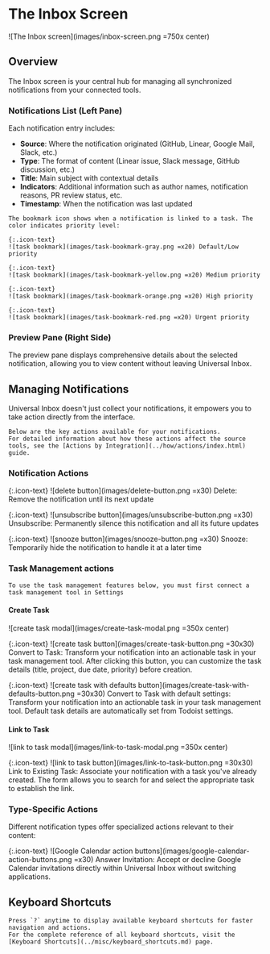 # The Inbox Screen

![The Inbox screen](images/inbox-screen.png =750x center)

## Overview

The Inbox screen is your central hub for managing all synchronized notifications from your connected tools.

### Notifications List (Left Pane)

Each notification entry includes:
- **Source**: Where the notification originated (GitHub, Linear, Google Mail, Slack, etc.)
- **Type**: The format of content (Linear issue, Slack message, GitHub discussion, etc.)
- **Title**: Main subject with contextual details
- **Indicators**: Additional information such as author names, notification reasons, PR review status, etc.
- **Timestamp**: When the notification was last updated

```admonish tip
The bookmark icon shows when a notification is linked to a task. The color indicates priority level:

{:.icon-text}
![task bookmark](images/task-bookmark-gray.png =x20) Default/Low priority

{:.icon-text}
![task bookmark](images/task-bookmark-yellow.png =x20) Medium priority

{:.icon-text}
![task bookmark](images/task-bookmark-orange.png =x20) High priority

{:.icon-text}
![task bookmark](images/task-bookmark-red.png =x20) Urgent priority
```

### Preview Pane (Right Side)

The preview pane displays comprehensive details about the selected notification, allowing you to view content without leaving Universal Inbox.

## Managing Notifications

Universal Inbox doesn't just collect your notifications, it empowers you to take action directly from the interface.

```admonish info
Below are the key actions available for your notifications.
For detailed information about how these actions affect the source tools, see the [Actions by Integration](../how/actions/index.html) guide.
```

### Notification Actions

{:.icon-text}
![delete button](images/delete-button.png =x30) Delete: Remove the notification until its next update

{:.icon-text}
![unsubscribe button](images/unsubscribe-button.png =x30) Unsubscribe: Permanently silence this notification and all its future updates

{:.icon-text}
![snooze button](images/snooze-button.png =x30) Snooze: Temporarily hide the notification to handle it at a later time

### Task Management actions

```admonish warning
To use the task management features below, you must first connect a task management tool in Settings
```

#### Create Task

![create task modal](images/create-task-modal.png =350x center)

{:.icon-text}
![create task button](images/create-task-button.png =30x30) Convert to Task: Transform your notification into an actionable task in your task management tool. After clicking this button, you can customize the task details (title, project, due date, priority) before creation.

{:.icon-text}
![create task with defaults button](images/create-task-with-defaults-button.png =30x30) Convert to Task with default settings: Transform your notification into an actionable task in your task management tool. Default task details are automatically set from Todoist settings.

#### Link to Task

![link to task modal](images/link-to-task-modal.png =350x center)

{:.icon-text}
![link to task button](images/link-to-task-button.png =30x30) Link to Existing Task: Associate your notification with a task you've already created. The form allows you to search for and select the appropriate task to establish the link.

### Type-Specific Actions

Different notification types offer specialized actions relevant to their content:

{:.icon-text}
![Google Calendar action buttons](images/google-calendar-action-buttons.png =x30) Answer Invitation: Accept or decline Google Calendar invitations directly within Universal Inbox without switching applications.

## Keyboard Shortcuts

```admonish tip
Press `?` anytime to display available keyboard shortcuts for faster navigation and actions.
For the complete reference of all keyboard shortcuts, visit the [Keyboard Shortcuts](../misc/keyboard_shortcuts.md) page.
```
